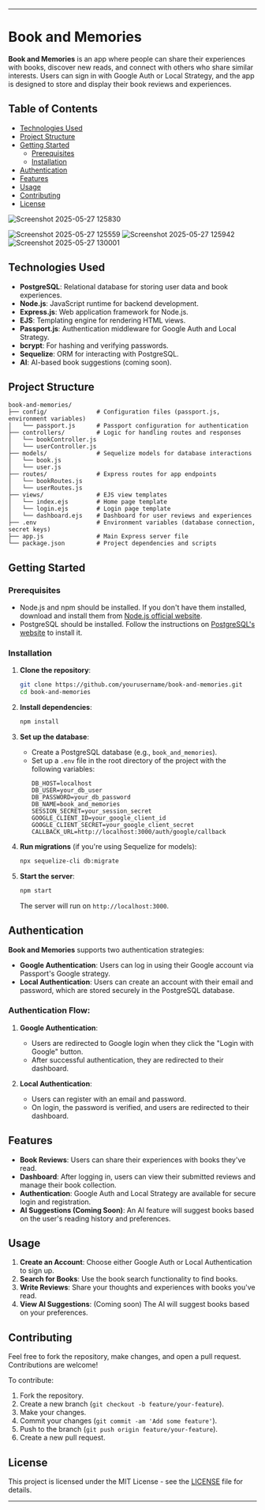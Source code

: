 
---

# Book and Memories

**Book and Memories** is an app where people can share their experiences with books, discover new reads, and connect with others who share similar interests. Users can sign in with Google Auth or Local Strategy, and the app is designed to store and display their book reviews and experiences.

## Table of Contents

- [Technologies Used](#technologies-used)
- [Project Structure](#project-structure)
- [Getting Started](#getting-started)
  - [Prerequisites](#prerequisites)
  - [Installation](#installation)
- [Authentication](#authentication)
- [Features](#features)
- [Usage](#usage)
- [Contributing](#contributing)
- [License](#license)

![Screenshot 2025-05-27 125830](https://github.com/user-attachments/assets/f1a017f3-41a0-48e1-b932-8d959cf559f4)

![Screenshot 2025-05-27 125559](https://github.com/user-attachments/assets/1a1210b6-0064-49e3-8b44-29bbfec2db61)
![Screenshot 2025-05-27 125942](https://github.com/user-attachments/assets/c3661cd6-1c39-4f26-b93c-fa8b52c53055)
![Screenshot 2025-05-27 130001](https://github.com/user-attachments/assets/30992dd5-bf4b-43b8-b53e-dcec62b1eb48)

## Technologies Used

- **PostgreSQL**: Relational database for storing user data and book experiences.
- **Node.js**: JavaScript runtime for backend development.
- **Express.js**: Web application framework for Node.js.
- **EJS**: Templating engine for rendering HTML views.
- **Passport.js**: Authentication middleware for Google Auth and Local Strategy.
- **bcrypt**: For hashing and verifying passwords.
- **Sequelize**: ORM for interacting with PostgreSQL.
- **AI**: AI-based book suggestions (coming soon).

## Project Structure

```
book-and-memories/
├── config/              # Configuration files (passport.js, environment variables)
│   └── passport.js      # Passport configuration for authentication
├── controllers/         # Logic for handling routes and responses
│   └── bookController.js
│   └── userController.js
├── models/              # Sequelize models for database interactions
│   └── book.js
│   └── user.js
├── routes/              # Express routes for app endpoints
│   └── bookRoutes.js
│   └── userRoutes.js
├── views/               # EJS view templates
│   └── index.ejs        # Home page template
│   └── login.ejs        # Login page template
│   └── dashboard.ejs    # Dashboard for user reviews and experiences
├── .env                 # Environment variables (database connection, secret keys)
├── app.js               # Main Express server file
└── package.json         # Project dependencies and scripts
```

## Getting Started

### Prerequisites

- Node.js and npm should be installed. If you don't have them installed, download and install them from [Node.js official website](https://nodejs.org/).
- PostgreSQL should be installed. Follow the instructions on [PostgreSQL's website](https://www.postgresql.org/download/) to install it.

### Installation

1. **Clone the repository**:
   ```bash
   git clone https://github.com/yourusername/book-and-memories.git
   cd book-and-memories
   ```

2. **Install dependencies**:
   ```bash
   npm install
   ```

3. **Set up the database**:
   - Create a PostgreSQL database (e.g., `book_and_memories`).
   - Set up a `.env` file in the root directory of the project with the following variables:
     ```
     DB_HOST=localhost
     DB_USER=your_db_user
     DB_PASSWORD=your_db_password
     DB_NAME=book_and_memories
     SESSION_SECRET=your_session_secret
     GOOGLE_CLIENT_ID=your_google_client_id
     GOOGLE_CLIENT_SECRET=your_google_client_secret
     CALLBACK_URL=http://localhost:3000/auth/google/callback
     ```

4. **Run migrations** (if you're using Sequelize for models):
   ```bash
   npx sequelize-cli db:migrate
   ```

5. **Start the server**:
   ```bash
   npm start
   ```
   The server will run on `http://localhost:3000`.

## Authentication

**Book and Memories** supports two authentication strategies:

- **Google Authentication**: Users can log in using their Google account via Passport's Google strategy.
- **Local Authentication**: Users can create an account with their email and password, which are stored securely in the PostgreSQL database.

### Authentication Flow:
1. **Google Authentication**: 
   - Users are redirected to Google login when they click the "Login with Google" button.
   - After successful authentication, they are redirected to their dashboard.

2. **Local Authentication**: 
   - Users can register with an email and password.
   - On login, the password is verified, and users are redirected to their dashboard.

## Features

- **Book Reviews**: Users can share their experiences with books they've read.
- **Dashboard**: After logging in, users can view their submitted reviews and manage their book collection.
- **Authentication**: Google Auth and Local Strategy are available for secure login and registration.
- **AI Suggestions (Coming Soon)**: An AI feature will suggest books based on the user's reading history and preferences.

## Usage

1. **Create an Account**: Choose either Google Auth or Local Authentication to sign up.
2. **Search for Books**: Use the book search functionality to find books.
3. **Write Reviews**: Share your thoughts and experiences with books you've read.
4. **View AI Suggestions**: (Coming soon) The AI will suggest books based on your preferences.

## Contributing

Feel free to fork the repository, make changes, and open a pull request. Contributions are welcome!

To contribute:

1. Fork the repository.
2. Create a new branch (`git checkout -b feature/your-feature`).
3. Make your changes.
4. Commit your changes (`git commit -am 'Add some feature'`).
5. Push to the branch (`git push origin feature/your-feature`).
6. Create a new pull request.

## License

This project is licensed under the MIT License - see the [LICENSE](LICENSE) file for details.

---

